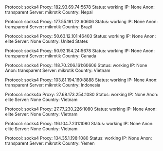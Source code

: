 Protocol: socks4
Proxy: 182.93.69.74:5678
Status: working
IP: None
Anon: transparent
Server: mikrotik
Country: Nepal

Protocol: socks4
Proxy: 177.55.191.22:60606
Status: working
IP: None
Anon: transparent
Server: mikrotik
Country: Brazil

Protocol: socks4
Proxy: 50.63.12.101:46403
Status: working
IP: None
Anon: elite
Server: None
Country: United States

Protocol: socks4
Proxy: 50.92.154.24:5678
Status: working
IP: None
Anon: transparent
Server: mikrotik
Country: Canada

Protocol: socks4
Proxy: 118.70.206.161:60606
Status: working
IP: None
Anon: transparent
Server: mikrotik
Country: Vietnam

Protocol: socks4
Proxy: 103.81.194.160:8888
Status: working
IP: None
Anon: transparent
Server: mikrotik
Country: Indonesia

Protocol: socks4a
Proxy: 27.68.173.254:1080
Status: working
IP: None
Anon: elite
Server: None
Country: Vietnam

Protocol: socks4
Proxy: 27.77.230.226:1080
Status: working
IP: None
Anon: elite
Server: None
Country: Vietnam

Protocol: socks4
Proxy: 116.104.7.231:1080
Status: working
IP: None
Anon: elite
Server: None
Country: Vietnam

Protocol: socks4
Proxy: 134.35.1.198:1080
Status: working
IP: None
Anon: transparent
Server: mikrotik
Country: Yemen

